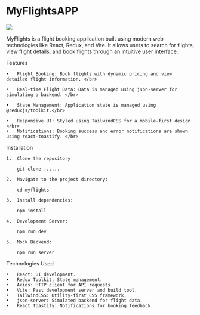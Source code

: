 # MyFlightsAPP </br>

![](/public/gif/myFlight.gif) </br>

MyFlights is a flight booking application built using modern web technologies like React, Redux, and Vite. It allows users to search for flights, view flight details, and book flights through an intuitive user interface.</br>

Features</br>

    •	Flight Booking: Book flights with dynamic pricing and view detailed flight information. </br>
    
    •	Real-time Flight Data: Data is managed using json-server for simulating a backend. </br>
    
    •	State Management: Application state is managed using @reduxjs/toolkit.</br>
    
    •	Responsive UI: Styled using TailwindCSS for a mobile-first design.</br>
    •	Notifications: Booking success and error notifications are shown using react-toastify. </br>

Installation

    1.	Clone the repository

        git clone ......

    2.	Navigate to the project directory:

        cd myflights

    3.	Install dependencies:

        npm install

    4.	Development Server:

        npm run dev

    5.	Mock Backend:

        npm run server

Technologies Used </br>

    •	React: UI development.
    •	Redux Toolkit: State management.
    •	Axios: HTTP client for API requests.
    •	Vite: Fast development server and build tool.
    •	TailwindCSS: Utility-first CSS framework.
    •	json-server: Simulated backend for flight data.
    •	React Toastify: Notifications for booking feedback.
